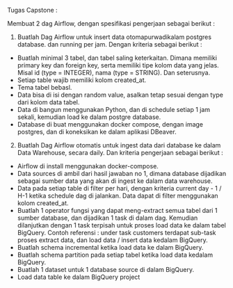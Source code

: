 Tugas Capstone :

Membuat 2 dag Airflow, dengan spesifikasi pengerjaan sebagai berikut :
1. Buatlah Dag Airflow untuk insert data otomapurwadikalam postgres database. dan running per jam. Dengan kriteria sebagai berikut :
- Buatlah minimal 3 tabel, dan tabel saling keterkaitan. Dimana memiliki primary key dan foreign key, serta memiliki tipe kolom data yang jelas. Misal id (type = INTEGER), nama (type = STRING). Dan seterusnya.
- Setiap table wajib memiliki kolom created_at.
- Tema tabel bebasl.
- Data bisa di isi dengan random value, asalkan tetap sesuai dengan type dari kolom data tabel.
- Data di bangun menggunakan Python, dan di schedule setiap 1 jam sekali, kemudian load ke dalam postgre database.
- Database di buat menggunakan docker compose, dengan image postgres, dan di koneksikan ke dalam aplikasi DBeaver.

2. Buatlah Dag Airflow otomatis untuk ingest data dari database ke dalam Data Warehouse, secara daily. Dan kriteria pengerjaan sebagai berikut :
- Airflow di install menggunakan docker-compose.
- Data sources di ambil dari hasil jawaban no 1, dimana database dijadikan sebagai sumber data yang akan di ingest ke dalam data warehouse.
- Data pada setiap table di filter per hari, dengan kriteria current day - 1 / H-1 ketika schedule dag di jalankan. Data dapat di filter menggunakan kolom created_at.
- Buatlah 1 operator fungsi yang dapat meng-extract semua tabel dari 1 sumber database, dan dijadikan 1 task di dalam dag. Kemudian dilanjutkan dengan 1 task terpisah untuk proses load data ke dalam tabel BigQuery.
Contoh referensi : under task customers terdapat sub-task proses extract data, dan load data / insert data kedalam BigQuery.
- Buatlah schema incremental ketika load data ke dalam BigQuery.
- Buatlah schema partition pada setiap tabel ketika load data kedalam BigQuery.
- Buatlah 1 dataset untuk 1 database source di dalam BigQuery. 
- Load data table ke dalam BigQuery project 
